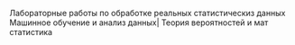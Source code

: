Лабораторные работы по обработке реальных статистическиз данных
Машинное обучение и анализ данных| Теория вероятностей и мат статистика
